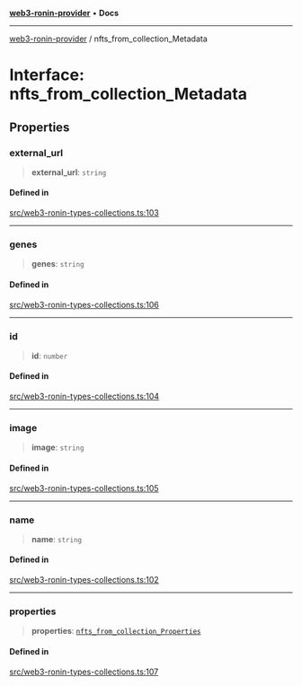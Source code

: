 [**web3-ronin-provider**](../README.md) • **Docs**

***

[web3-ronin-provider](../globals.md) / nfts\_from\_collection\_Metadata

# Interface: nfts\_from\_collection\_Metadata

## Properties

### external\_url

> **external\_url**: `string`

#### Defined in

[src/web3-ronin-types-collections.ts:103](https://github.com/chuacw/web3-ronin-provider/blob/7251b9677bbb79d30e6a4204bfabcc38fab6aa15/src/web3-ronin-types-collections.ts#L103)

***

### genes

> **genes**: `string`

#### Defined in

[src/web3-ronin-types-collections.ts:106](https://github.com/chuacw/web3-ronin-provider/blob/7251b9677bbb79d30e6a4204bfabcc38fab6aa15/src/web3-ronin-types-collections.ts#L106)

***

### id

> **id**: `number`

#### Defined in

[src/web3-ronin-types-collections.ts:104](https://github.com/chuacw/web3-ronin-provider/blob/7251b9677bbb79d30e6a4204bfabcc38fab6aa15/src/web3-ronin-types-collections.ts#L104)

***

### image

> **image**: `string`

#### Defined in

[src/web3-ronin-types-collections.ts:105](https://github.com/chuacw/web3-ronin-provider/blob/7251b9677bbb79d30e6a4204bfabcc38fab6aa15/src/web3-ronin-types-collections.ts#L105)

***

### name

> **name**: `string`

#### Defined in

[src/web3-ronin-types-collections.ts:102](https://github.com/chuacw/web3-ronin-provider/blob/7251b9677bbb79d30e6a4204bfabcc38fab6aa15/src/web3-ronin-types-collections.ts#L102)

***

### properties

> **properties**: [`nfts_from_collection_Properties`](nfts_from_collection_Properties.md)

#### Defined in

[src/web3-ronin-types-collections.ts:107](https://github.com/chuacw/web3-ronin-provider/blob/7251b9677bbb79d30e6a4204bfabcc38fab6aa15/src/web3-ronin-types-collections.ts#L107)
